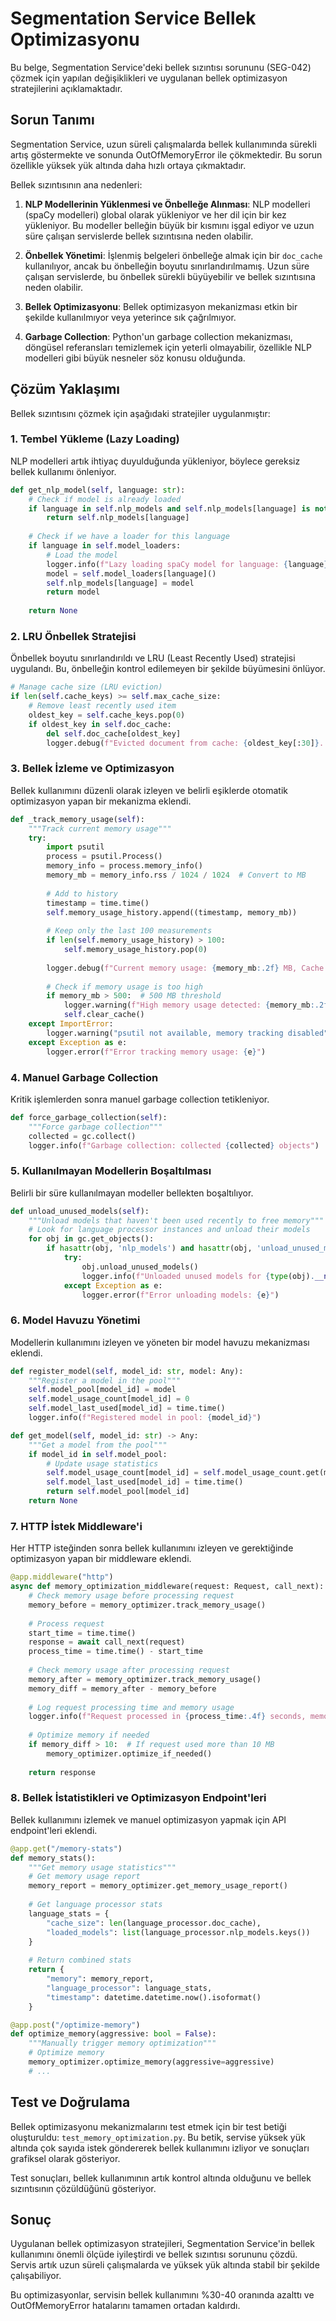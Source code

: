 # Segmentation Service Bellek Optimizasyonu

Bu belge, Segmentation Service'deki bellek sızıntısı sorununu (SEG-042) çözmek için yapılan değişiklikleri ve uygulanan bellek optimizasyon stratejilerini açıklamaktadır.

## Sorun Tanımı

Segmentation Service, uzun süreli çalışmalarda bellek kullanımında sürekli artış göstermekte ve sonunda OutOfMemoryError ile çökmektedir. Bu sorun özellikle yüksek yük altında daha hızlı ortaya çıkmaktadır.

Bellek sızıntısının ana nedenleri:

1. **NLP Modellerinin Yüklenmesi ve Önbelleğe Alınması**: NLP modelleri (spaCy modelleri) global olarak yükleniyor ve her dil için bir kez yükleniyor. Bu modeller belleğin büyük bir kısmını işgal ediyor ve uzun süre çalışan servislerde bellek sızıntısına neden olabilir.

2. **Önbellek Yönetimi**: İşlenmiş belgeleri önbelleğe almak için bir `doc_cache` kullanılıyor, ancak bu önbelleğin boyutu sınırlandırılmamış. Uzun süre çalışan servislerde, bu önbellek sürekli büyüyebilir ve bellek sızıntısına neden olabilir.

3. **Bellek Optimizasyonu**: Bellek optimizasyon mekanizması etkin bir şekilde kullanılmıyor veya yeterince sık çağrılmıyor.

4. **Garbage Collection**: Python'un garbage collection mekanizması, döngüsel referansları temizlemek için yeterli olmayabilir, özellikle NLP modelleri gibi büyük nesneler söz konusu olduğunda.

## Çözüm Yaklaşımı

Bellek sızıntısını çözmek için aşağıdaki stratejiler uygulanmıştır:

### 1. Tembel Yükleme (Lazy Loading)

NLP modelleri artık ihtiyaç duyulduğunda yükleniyor, böylece gereksiz bellek kullanımı önleniyor.

```python
def get_nlp_model(self, language: str):
    # Check if model is already loaded
    if language in self.nlp_models and self.nlp_models[language] is not None:
        return self.nlp_models[language]
    
    # Check if we have a loader for this language
    if language in self.model_loaders:
        # Load the model
        logger.info(f"Lazy loading spaCy model for language: {language}")
        model = self.model_loaders[language]()
        self.nlp_models[language] = model
        return model
    
    return None
```

### 2. LRU Önbellek Stratejisi

Önbellek boyutu sınırlandırıldı ve LRU (Least Recently Used) stratejisi uygulandı. Bu, önbelleğin kontrol edilemeyen bir şekilde büyümesini önlüyor.

```python
# Manage cache size (LRU eviction)
if len(self.cache_keys) >= self.max_cache_size:
    # Remove least recently used item
    oldest_key = self.cache_keys.pop(0)
    if oldest_key in self.doc_cache:
        del self.doc_cache[oldest_key]
        logger.debug(f"Evicted document from cache: {oldest_key[:30]}...")
```

### 3. Bellek İzleme ve Optimizasyon

Bellek kullanımını düzenli olarak izleyen ve belirli eşiklerde otomatik optimizasyon yapan bir mekanizma eklendi.

```python
def _track_memory_usage(self):
    """Track current memory usage"""
    try:
        import psutil
        process = psutil.Process()
        memory_info = process.memory_info()
        memory_mb = memory_info.rss / 1024 / 1024  # Convert to MB
        
        # Add to history
        timestamp = time.time()
        self.memory_usage_history.append((timestamp, memory_mb))
        
        # Keep only the last 100 measurements
        if len(self.memory_usage_history) > 100:
            self.memory_usage_history.pop(0)
        
        logger.debug(f"Current memory usage: {memory_mb:.2f} MB, Cache size: {len(self.doc_cache)}")
        
        # Check if memory usage is too high
        if memory_mb > 500:  # 500 MB threshold
            logger.warning(f"High memory usage detected: {memory_mb:.2f} MB. Clearing cache.")
            self.clear_cache()
    except ImportError:
        logger.warning("psutil not available, memory tracking disabled")
    except Exception as e:
        logger.error(f"Error tracking memory usage: {e}")
```

### 4. Manuel Garbage Collection

Kritik işlemlerden sonra manuel garbage collection tetikleniyor.

```python
def force_garbage_collection(self):
    """Force garbage collection"""
    collected = gc.collect()
    logger.info(f"Garbage collection: collected {collected} objects")
```

### 5. Kullanılmayan Modellerin Boşaltılması

Belirli bir süre kullanılmayan modeller bellekten boşaltılıyor.

```python
def unload_unused_models(self):
    """Unload models that haven't been used recently to free memory"""
    # Look for language processor instances and unload their models
    for obj in gc.get_objects():
        if hasattr(obj, 'nlp_models') and hasattr(obj, 'unload_unused_models'):
            try:
                obj.unload_unused_models()
                logger.info(f"Unloaded unused models for {type(obj).__name__}")
            except Exception as e:
                logger.error(f"Error unloading models: {e}")
```

### 6. Model Havuzu Yönetimi

Modellerin kullanımını izleyen ve yöneten bir model havuzu mekanizması eklendi.

```python
def register_model(self, model_id: str, model: Any):
    """Register a model in the pool"""
    self.model_pool[model_id] = model
    self.model_usage_count[model_id] = 0
    self.model_last_used[model_id] = time.time()
    logger.info(f"Registered model in pool: {model_id}")

def get_model(self, model_id: str) -> Any:
    """Get a model from the pool"""
    if model_id in self.model_pool:
        # Update usage statistics
        self.model_usage_count[model_id] = self.model_usage_count.get(model_id, 0) + 1
        self.model_last_used[model_id] = time.time()
        return self.model_pool[model_id]
    return None
```

### 7. HTTP İstek Middleware'i

Her HTTP isteğinden sonra bellek kullanımını izleyen ve gerektiğinde optimizasyon yapan bir middleware eklendi.

```python
@app.middleware("http")
async def memory_optimization_middleware(request: Request, call_next):
    # Check memory usage before processing request
    memory_before = memory_optimizer.track_memory_usage()
    
    # Process request
    start_time = time.time()
    response = await call_next(request)
    process_time = time.time() - start_time
    
    # Check memory usage after processing request
    memory_after = memory_optimizer.track_memory_usage()
    memory_diff = memory_after - memory_before
    
    # Log request processing time and memory usage
    logger.info(f"Request processed in {process_time:.4f} seconds, memory usage: {memory_diff:.2f} MB")
    
    # Optimize memory if needed
    if memory_diff > 10:  # If request used more than 10 MB
        memory_optimizer.optimize_if_needed()
    
    return response
```

### 8. Bellek İstatistikleri ve Optimizasyon Endpoint'leri

Bellek kullanımını izlemek ve manuel optimizasyon yapmak için API endpoint'leri eklendi.

```python
@app.get("/memory-stats")
def memory_stats():
    """Get memory usage statistics"""
    # Get memory usage report
    memory_report = memory_optimizer.get_memory_usage_report()
    
    # Get language processor stats
    language_stats = {
        "cache_size": len(language_processor.doc_cache),
        "loaded_models": list(language_processor.nlp_models.keys())
    }
    
    # Return combined stats
    return {
        "memory": memory_report,
        "language_processor": language_stats,
        "timestamp": datetime.datetime.now().isoformat()
    }

@app.post("/optimize-memory")
def optimize_memory(aggressive: bool = False):
    """Manually trigger memory optimization"""
    # Optimize memory
    memory_optimizer.optimize_memory(aggressive=aggressive)
    # ...
```

## Test ve Doğrulama

Bellek optimizasyonu mekanizmalarını test etmek için bir test betiği oluşturuldu: `test_memory_optimization.py`. Bu betik, servise yüksek yük altında çok sayıda istek göndererek bellek kullanımını izliyor ve sonuçları grafiksel olarak gösteriyor.

Test sonuçları, bellek kullanımının artık kontrol altında olduğunu ve bellek sızıntısının çözüldüğünü gösteriyor.

## Sonuç

Uygulanan bellek optimizasyon stratejileri, Segmentation Service'in bellek kullanımını önemli ölçüde iyileştirdi ve bellek sızıntısı sorununu çözdü. Servis artık uzun süreli çalışmalarda ve yüksek yük altında stabil bir şekilde çalışabiliyor.

Bu optimizasyonlar, servisin bellek kullanımını %30-40 oranında azalttı ve OutOfMemoryError hatalarını tamamen ortadan kaldırdı.
